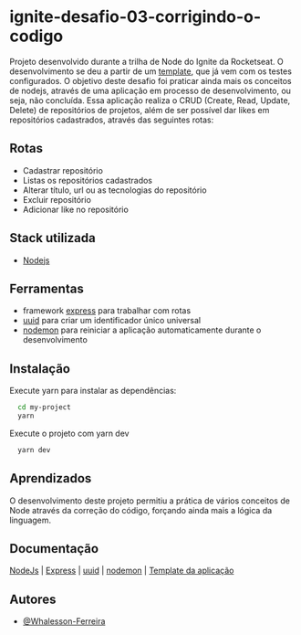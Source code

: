 
# ignite-desafio-03-corrigindo-o-codigo

Projeto desenvolvido durante a trilha de Node do Ignite da Rocketseat. O desenvolvimento se deu a partir de um [template](https://github.com/rocketseat-education/ignite-template-corrigindo-o-codigo), que já vem com os testes configurados. O objetivo deste desafio foi praticar ainda mais os conceitos de nodejs, através de uma aplicação em processo de desenvolvimento, ou seja, não concluída. Essa aplicação realiza o CRUD (Create, Read, Update, Delete) de repositórios de projetos, além de ser possível dar likes em repositórios cadastrados, através das seguintes rotas:

## Rotas

- Cadastrar repositório
- Listas os repositórios cadastrados
- Alterar título, url ou as tecnologias do repositório
- Excluir repositório
- Adicionar like no repositório

## Stack utilizada

- [Nodejs](https://nodejs.org/en/docs/)

## Ferramentas

- framework [express](https://expressjs.com/en/guide/routing.html) para trabalhar com rotas
- [uuid](https://github.com/uuidjs/uuid#readme) para criar um identificador único universal
- [nodemon](https://github.com/remy/nodemon#readme) para reiniciar a aplicação automaticamente durante o desenvolvimento

## Instalação

Execute yarn para instalar as dependências:

```bash
  cd my-project
  yarn
```

Execute o projeto com yarn dev

```bash
  yarn dev
```

## Aprendizados

O desenvolvimento deste projeto permitiu a prática de vários conceitos de Node através da correção do código, forçando ainda mais a lógica da linguagem.


## Documentação

[NodeJs](https://nodejs.org/en/docs/) |
[Express](https://expressjs.com/en/guide/routing.html) |
[uuid](https://github.com/uuidjs/uuid#readme) |
[nodemon](https://github.com/remy/nodemon#readme) |
[Template da aplicação](https://github.com/rocketseat-education/ignite-template-corrigindo-o-codigo)

## Autores

- [@Whalesson-Ferreira](https://github.com/Whalesson-Ferreira)
